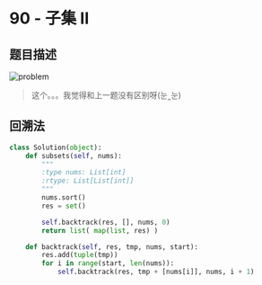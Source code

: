 # 90 - 子集 II

## 题目描述
![problem](images/78.png)

>这个。。。我觉得和上一题没有区别呀(눈‸눈)

## 回溯法
```python
class Solution(object):
    def subsets(self, nums):
        """
        :type nums: List[int]
        :rtype: List[List[int]]
        """
        nums.sort()
        res = set()

        self.backtrack(res, [], nums, 0)
        return list( map(list, res) )

    def backtrack(self, res, tmp, nums, start):
    	res.add(tuple(tmp))
    	for i in range(start, len(nums)):
    		self.backtrack(res, tmp + [nums[i]], nums, i + 1) 
```

